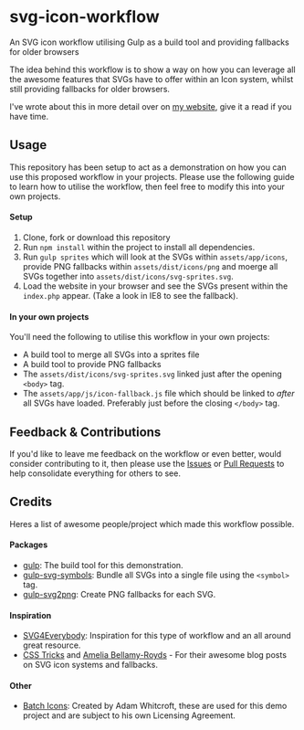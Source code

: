 # svg-icon-workflow
An SVG icon workflow utilising Gulp as a build tool and providing fallbacks for older browsers

The idea behind this workflow is to show a way on how you can leverage all the awesome features that SVGs have to offer within an Icon system, whilst still providing fallbacks for older browsers.

I've wrote about this in more detail over on [my website](http://lukewhitehouse.co.uk/blog/svg-icon-workflow/), give it a read if you have time.

## Usage

This repository has been setup to act as a demonstration on how you can use this proposed workflow in your projects. Please use the following guide to learn how to utilise the workflow, then feel free to modify this into your own projects.

#### Setup

1. Clone, fork or download this repository
2. Run `npm install` within the project to install all dependencies.
3. Run `gulp sprites` which will look at the SVGs within `assets/app/icons`, provide PNG fallbacks within `assets/dist/icons/png` and moerge all SVGs together into `assets/dist/icons/svg-sprites.svg`.
4. Load the website in your browser and see the SVGs present within the `index.php` appear. (Take a look in IE8 to see the fallback).

#### In your own projects

You'll need the following to utilise this workflow in your own projects:

- A build tool to merge all SVGs into a sprites file
- A build tool to provide PNG fallbacks
- The `assets/dist/icons/svg-sprites.svg` linked just after the opening `<body>` tag.
- The `assets/app/js/icon-fallback.js` file which should be linked to *after* all SVGs have loaded. Preferably just before the closing `</body>` tag.

## Feedback & Contributions

If you'd like to leave me feedback on the workflow or even better, would consider contributing to it, then please use the [Issues](https://github.com/lukewhitehouse/svg-icon-workflow/issues) or [Pull Requests](https://github.com/lukewhitehouse/svg-icon-workflow/pulls) to help consolidate everything for others to see.

## Credits

Heres a list of awesome people/project which made this workflow possible.

#### Packages
- [gulp](https://github.com/gulpjs/gulp): The build tool for this demonstration.
- [gulp-svg-symbols](https://github.com/Hiswe/gulp-svg-symbols): Bundle all SVGs into a single file using the `<symbol>` tag.
- [gulp-svg2png](https://github.com/akoenig/gulp-svg2png): Create PNG fallbacks for each SVG.

#### Inspiration
- [SVG4Everybody](https://github.com/jonathantneal/svg4everybody): Inspiration for this type of workflow and an all around great resource.
- [CSS Tricks](https://css-tricks.com/svg-sprites-use-better-icon-fonts/) and [Amelia Bellamy-Royds](https://css-tricks.com/a-complete-guide-to-svg-fallbacks/) - For their awesome blog posts on SVG icon systems and fallbacks.

#### Other
- [Batch Icons](http://adamwhitcroft.com/batch/): Created by Adam Whitcroft, these are used for this demo project and are subject to his own Licensing Agreement.
